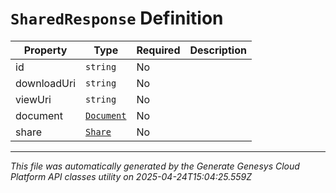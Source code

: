 # `SharedResponse` Definition

| Property | Type | Required | Description |
|----------|------|----------|-------------|
| id | `string` | No |  |
| downloadUri | `string` | No |  |
| viewUri | `string` | No |  |
| document | [`Document`](document-definition.md) | No |  |
| share | [`Share`](share-definition.md) | No |  |

---

*This file was automatically generated by the Generate Genesys Cloud Platform API classes utility on 2025-04-24T15:04:25.559Z*